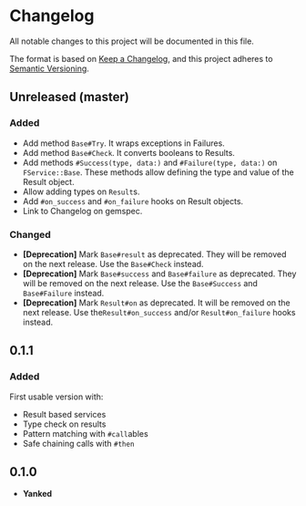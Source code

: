 # Changelog
All notable changes to this project will be documented in this file.

The format is based on [Keep a Changelog](https://keepachangelog.com/en/1.0.0/),
and this project adheres to [Semantic Versioning](https://semver.org/spec/v2.0.0.html).

## Unreleased (master)
### Added
- Add method `Base#Try`. It wraps exceptions in Failures.
- Add method `Base#Check`. It converts booleans to Results.
- Add methods `#Success(type, data:)` and `#Failure(type, data:)` on `FService::Base`.
  These methods allow defining the type and value of the Result object.
- Allow adding types on `Result`s.
- Add `#on_success` and `#on_failure` hooks on Result objects.
- Link to Changelog on gemspec.

### Changed
- **[Deprecation]** Mark `Base#result` as deprecated. They will be removed on the next release. Use the `Base#Check` instead.
- **[Deprecation]** Mark `Base#success` and `Base#failure` as deprecated. They will be removed on the next release. Use the `Base#Success` and `Base#Failure` instead.
- **[Deprecation]** Mark `Result#on` as deprecated. It will be removed on the next release. Use the`Result#on_success` and/or `Result#on_failure` hooks instead.

<!-- ### Removed -->

## 0.1.1
### Added
First usable version with:
- Result based services
- Type check on results
- Pattern matching with `#call`ables
- Safe chaining calls with `#then`

## 0.1.0
- **Yanked**